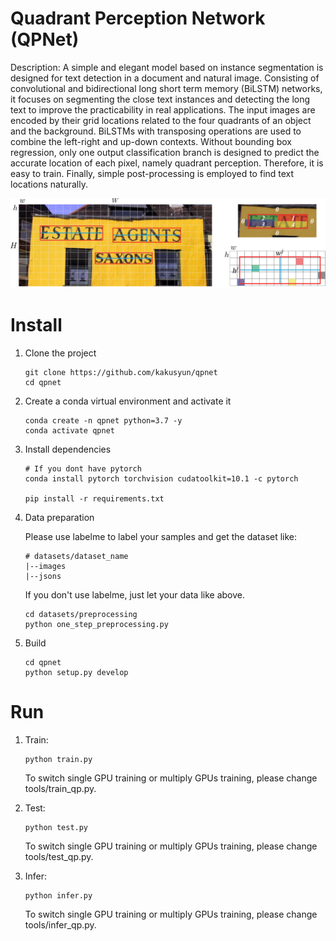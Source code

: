 Quadrant Perception Network (QPNet)
===

Description: A simple and elegant model based on instance segmentation is designed for text detection in a document and natural image. Consisting of convolutional and bidirectional long short term memory (BiLSTM) networks, it focuses on segmenting the close text instances and detecting the long text to improve the practicability in real applications. The input images are encoded by their grid locations related to the four quadrants of an object and the background. BiLSTMs with transposing operations are used to combine the left-right and up-down contexts. Without bounding box regression, only one output classification branch is designed to predict the accurate location of each pixel, namely quadrant perception. Therefore, it is easy to train. Finally, simple post-processing is employed to find text locations naturally.

![image](https://github.com/kakusyun/qpnet/blob/master/images/encoding.png)


Install
===
1. Clone the project

    ```Shell
    git clone https://github.com/kakusyun/qpnet
    cd qpnet
    ```

2. Create a conda virtual environment and activate it

    ```Shell
    conda create -n qpnet python=3.7 -y
    conda activate qpnet
    ```

3. Install dependencies

    ```Shell
    # If you dont have pytorch
    conda install pytorch torchvision cudatoolkit=10.1 -c pytorch 

    pip install -r requirements.txt
    ```

4. Data preparation
   
   Please use labelme to label your samples and get the dataset like:   
   ```Shell
   # datasets/dataset_name
   |--images
   |--jsons
   ```
   If you don't use labelme, just let your data like above.
   
   ```Shell
   cd datasets/preprocessing
   python one_step_preprocessing.py
   ```
 
 5. Build
    ```Shell
    cd qpnet
    python setup.py develop
    ```

Run
===
1. Train:
    
    ```Shell
    python train.py
    ```
    
    To switch single GPU training or multiply GPUs training, please change tools/train_qp.py.

2. Test:

    ```Shell
    python test.py
    ```
    
    To switch single GPU training or multiply GPUs training, please change tools/test_qp.py.

3. Infer:

    ```Shell
    python infer.py
    ```
    
    To switch single GPU training or multiply GPUs training, please change tools/infer_qp.py.
